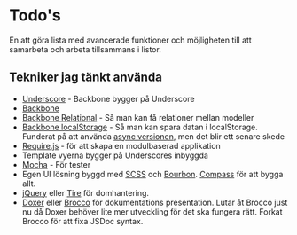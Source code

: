 # Todo's
En att göra lista med avancerade funktioner och möjligheten till att samarbeta och arbeta tillsammans i listor.

## Tekniker jag tänkt använda

* [Underscore](http://underscorejs.org) - Backbone bygger på Underscore
* [Backbone](http://backbonejs.org)
* [Backbone Relational](https://github.com/PaulUithol/Backbone-relational/) - Så man kan få relationer mellan modeller
* [Backbone localStorage](https://github.com/jeromegn/Backbone.localStorage) - Så man kan spara datan i localStorage. Funderat på att använda [async versionen](https://gist.github.com/4450947), men det blir ett senare skede
* [Require.js](http://requirejs.org) - för att skapa en modulbaserad applikation
* Template vyerna bygger på Underscores inbyggda
* [Mocha](http://github.com/visionmedia/mocha) - För tester
* Egen UI lösning byggd med [SCSS](http://sass-lang.com/) och [Bourbon](http://bourbon.io/). [Compass]() för att bygga allt.
* [jQuery](http://jquery.com) eller [Tire](http://tirejs.com) för domhantering.
* [Doxer](http://github.com/frozzare/doxer]) eller [Brocco](http://github.com/frozzare/brocco) för dokumentations presentation. Lutar åt Brocco just nu då Doxer behöver lite mer utveckling för det ska fungera rätt. Forkat Brocco för att fixa JSDoc syntax.
